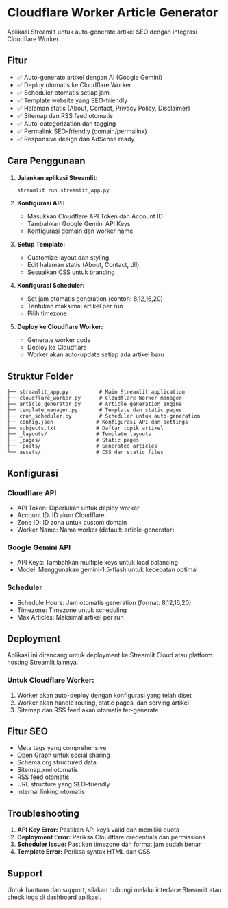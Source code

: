 # Cloudflare Worker Article Generator

Aplikasi Streamlit untuk auto-generate artikel SEO dengan integrasi Cloudflare Worker.

## Fitur

- ✅ Auto-generate artikel dengan AI (Google Gemini)
- ✅ Deploy otomatis ke Cloudflare Worker
- ✅ Scheduler otomatis setiap jam
- ✅ Template website yang SEO-friendly
- ✅ Halaman statis (About, Contact, Privacy Policy, Disclaimer)
- ✅ Sitemap dan RSS feed otomatis
- ✅ Auto-categorization dan tagging
- ✅ Permalink SEO-friendly (domain/permalink)
- ✅ Responsive design dan AdSense ready

## Cara Penggunaan

1. **Jalankan aplikasi Streamlit:**
   ```bash
   streamlit run streamlit_app.py
   ```

2. **Konfigurasi API:**
   - Masukkan Cloudflare API Token dan Account ID
   - Tambahkan Google Gemini API Keys
   - Konfigurasi domain dan worker name

3. **Setup Template:**
   - Customize layout dan styling
   - Edit halaman statis (About, Contact, dll)
   - Sesuaikan CSS untuk branding

4. **Konfigurasi Scheduler:**
   - Set jam otomatis generation (contoh: 8,12,16,20)
   - Tentukan maksimal artikel per run
   - Pilih timezone

5. **Deploy ke Cloudflare Worker:**
   - Generate worker code
   - Deploy ke Cloudflare
   - Worker akan auto-update setiap ada artikel baru

## Struktur Folder

```
├── streamlit_app.py          # Main Streamlit application
├── cloudflare_worker.py      # Cloudflare Worker manager
├── article_generator.py      # Article generation engine
├── template_manager.py       # Template dan static pages
├── cron_scheduler.py         # Scheduler untuk auto-generation
├── config.json              # Konfigurasi API dan settings
├── subjects.txt             # Daftar topik artikel
├── _layouts/                # Template layouts
├── _pages/                  # Static pages
├── _posts/                  # Generated articles
└── assets/                  # CSS dan static files
```

## Konfigurasi

### Cloudflare API
- API Token: Diperlukan untuk deploy worker
- Account ID: ID akun Cloudflare
- Zone ID: ID zona untuk custom domain
- Worker Name: Nama worker (default: article-generator)

### Google Gemini API
- API Keys: Tambahkan multiple keys untuk load balancing
- Model: Menggunakan gemini-1.5-flash untuk kecepatan optimal

### Scheduler
- Schedule Hours: Jam otomatis generation (format: 8,12,16,20)
- Timezone: Timezone untuk scheduling
- Max Articles: Maksimal artikel per run

## Deployment

Aplikasi ini dirancang untuk deployment ke Streamlit Cloud atau platform hosting Streamlit lainnya.

### Untuk Cloudflare Worker:
1. Worker akan auto-deploy dengan konfigurasi yang telah diset
2. Worker akan handle routing, static pages, dan serving artikel
3. Sitemap dan RSS feed akan otomatis ter-generate

## Fitur SEO

- Meta tags yang comprehensive
- Open Graph untuk social sharing
- Schema.org structured data
- Sitemap.xml otomatis
- RSS feed otomatis
- URL structure yang SEO-friendly
- Internal linking otomatis

## Troubleshooting

1. **API Key Error:** Pastikan API keys valid dan memiliki quota
2. **Deployment Error:** Periksa Cloudflare credentials dan permissions
3. **Scheduler Issue:** Pastikan timezone dan format jam sudah benar
4. **Template Error:** Periksa syntax HTML dan CSS

## Support

Untuk bantuan dan support, silakan hubungi melalui interface Streamlit atau check logs di dashboard aplikasi.